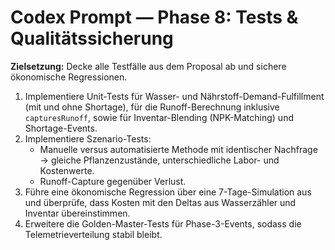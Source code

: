 # Codex Prompt — Phase 8: Tests & Qualitätssicherung

**Zielsetzung:** Decke alle Testfälle aus dem Proposal ab und sichere ökonomische Regressionen.

1. Implementiere Unit-Tests für Wasser- und Nährstoff-Demand-Fulfillment (mit und ohne Shortage), für die Runoff-Berechnung inklusive `capturesRunoff`, sowie für Inventar-Blending (NPK-Matching) und Shortage-Events.
2. Implementiere Szenario-Tests:
   - Manuelle versus automatisierte Methode mit identischer Nachfrage → gleiche Pflanzenzustände, unterschiedliche Labor- und Kostenwerte.
   - Runoff-Capture gegenüber Verlust.
3. Führe eine ökonomische Regression über eine 7-Tage-Simulation aus und überprüfe, dass Kosten mit den Del­tas aus Wasserzähler und Inventar übereinstimmen.
4. Erweitere die Golden-Master-Tests für Phase-3-Events, sodass die Telemetrieverteilung stabil bleibt.
